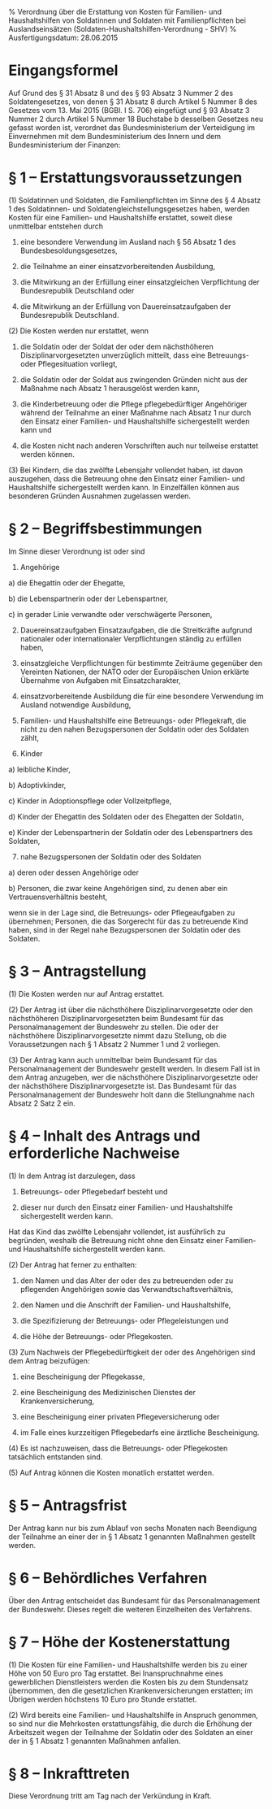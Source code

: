 % Verordnung über die Erstattung von Kosten für Familien- und Haushaltshilfen von Soldatinnen und Soldaten mit Familienpflichten bei Auslandseinsätzen  (Soldaten-Haushaltshilfen-Verordnung - SHV)
% Ausfertigungsdatum: 28.06.2015
 
# Eingangsformel

Auf Grund des § 31 Absatz 8 und des § 93 Absatz 3 Nummer 2 des Soldatengesetzes, von denen § 31 Absatz 8 durch Artikel 5 Nummer 8 des Gesetzes vom 13. Mai 2015 (BGBl. I S. 706) eingefügt und § 93 Absatz 3 Nummer 2 durch Artikel 5 Nummer 18 Buchstabe b desselben Gesetzes neu gefasst worden ist, verordnet das Bundesministerium der Verteidigung im Einvernehmen mit dem Bundesministerium des Innern und dem Bundesministerium der Finanzen:

# § 1 – Erstattungsvoraussetzungen

(1) Soldatinnen und Soldaten, die Familienpflichten im Sinne des § 4 Absatz 1 des Soldatinnen- und Soldatengleichstellungsgesetzes haben, werden Kosten für eine Familien- und Haushaltshilfe erstattet, soweit diese unmittelbar entstehen durch

1. eine besondere Verwendung im Ausland nach § 56 Absatz 1 des Bundesbesoldungsgesetzes,

2. die Teilnahme an einer einsatzvorbereitenden Ausbildung,

3. die Mitwirkung an der Erfüllung einer einsatzgleichen Verpflichtung der Bundesrepublik Deutschland oder

4. die Mitwirkung an der Erfüllung von Dauereinsatzaufgaben der Bundesrepublik Deutschland.

(2) Die Kosten werden nur erstattet, wenn

1. die Soldatin oder der Soldat der oder dem nächsthöheren Disziplinarvorgesetzten unverzüglich mitteilt, dass eine Betreuungs- oder Pflegesituation vorliegt,

2. die Soldatin oder der Soldat aus zwingenden Gründen nicht aus der Maßnahme nach Absatz 1 herausgelöst werden kann,

3. die Kinderbetreuung oder die Pflege pflegebedürftiger Angehöriger während der Teilnahme an einer Maßnahme nach Absatz 1 nur durch den Einsatz einer Familien- und Haushaltshilfe sichergestellt werden kann und

4. die Kosten nicht nach anderen Vorschriften auch nur teilweise erstattet werden können.

(3) Bei Kindern, die das zwölfte Lebensjahr vollendet haben, ist davon auszugehen, dass die Betreuung ohne den Einsatz einer Familien- und Haushaltshilfe sichergestellt werden kann. In Einzelfällen können aus besonderen Gründen Ausnahmen zugelassen werden.

# § 2 – Begriffsbestimmungen

Im Sinne dieser Verordnung ist oder sind

1. Angehörige

a) die Ehegattin oder der Ehegatte,

b) die Lebenspartnerin oder der Lebenspartner,

c) in gerader Linie verwandte oder verschwägerte Personen,

2. Dauereinsatzaufgaben Einsatzaufgaben, die die Streitkräfte aufgrund nationaler oder internationaler Verpflichtungen ständig zu erfüllen haben,

3. einsatzgleiche Verpflichtungen für bestimmte Zeiträume gegenüber den Vereinten Nationen, der NATO oder der Europäischen Union erklärte Übernahme von Aufgaben mit Einsatzcharakter,

4. einsatzvorbereitende Ausbildung die für eine besondere Verwendung im Ausland notwendige Ausbildung,

5. Familien- und Haushaltshilfe eine Betreuungs- oder Pflegekraft, die nicht zu den nahen Bezugspersonen der Soldatin oder des Soldaten zählt,

6. Kinder

a) leibliche Kinder,

b) Adoptivkinder,

c) Kinder in Adoptionspflege oder Vollzeitpflege,

d) Kinder der Ehegattin des Soldaten oder des Ehegatten der Soldatin,

e) Kinder der Lebenspartnerin der Soldatin oder des Lebenspartners des Soldaten,

7. nahe Bezugspersonen der Soldatin oder des Soldaten

a) deren oder dessen Angehörige oder

b) Personen, die zwar keine Angehörigen sind, zu denen aber ein Vertrauensverhältnis besteht,

wenn sie in der Lage sind, die Betreuungs- oder Pflegeaufgaben zu übernehmen; Personen, die das Sorgerecht für das zu betreuende Kind haben, sind in der Regel nahe Bezugspersonen der Soldatin oder des Soldaten.

# § 3 – Antragstellung

(1) Die Kosten werden nur auf Antrag erstattet.

(2) Der Antrag ist über die nächsthöhere Disziplinarvorgesetzte oder den nächsthöheren Disziplinarvorgesetzten beim Bundesamt für das Personalmanagement der Bundeswehr zu stellen. Die oder der nächsthöhere Disziplinarvorgesetzte nimmt dazu Stellung, ob die Voraussetzungen nach § 1 Absatz 2 Nummer 1 und 2 vorliegen.

(3) Der Antrag kann auch unmittelbar beim Bundesamt für das Personalmanagement der Bundeswehr gestellt werden. In diesem Fall ist in dem Antrag anzugeben, wer die nächsthöhere Disziplinarvorgesetzte oder der nächsthöhere Disziplinarvorgesetzte ist. Das Bundesamt für das Personalmanagement der Bundeswehr holt dann die Stellungnahme nach Absatz 2 Satz 2 ein.

# § 4 – Inhalt des Antrags und erforderliche Nachweise

(1) In dem Antrag ist darzulegen, dass

1. Betreuungs- oder Pflegebedarf besteht und

2. dieser nur durch den Einsatz einer Familien- und Haushaltshilfe sichergestellt werden kann.

Hat das Kind das zwölfte Lebensjahr vollendet, ist ausführlich zu begründen, weshalb die Betreuung nicht ohne den Einsatz einer Familien- und Haushaltshilfe sichergestellt werden kann.

(2) Der Antrag hat ferner zu enthalten:

1. den Namen und das Alter der oder des zu betreuenden oder zu pflegenden Angehörigen sowie das Verwandtschaftsverhältnis,

2. den Namen und die Anschrift der Familien- und Haushaltshilfe,

3. die Spezifizierung der Betreuungs- oder Pflegeleistungen und

4. die Höhe der Betreuungs- oder Pflegekosten.

(3) Zum Nachweis der Pflegebedürftigkeit der oder des Angehörigen sind dem Antrag beizufügen:

1. eine Bescheinigung der Pflegekasse,

2. eine Bescheinigung des Medizinischen Dienstes der Krankenversicherung,

3. eine Bescheinigung einer privaten Pflegeversicherung oder

4. im Falle eines kurzzeitigen Pflegebedarfs eine ärztliche Bescheinigung.

(4) Es ist nachzuweisen, dass die Betreuungs- oder Pflegekosten tatsächlich entstanden sind.

(5) Auf Antrag können die Kosten monatlich erstattet werden.

# § 5 – Antragsfrist

Der Antrag kann nur bis zum Ablauf von sechs Monaten nach Beendigung der Teilnahme an einer der in § 1 Absatz 1 genannten Maßnahmen gestellt werden.

# § 6 – Behördliches Verfahren

Über den Antrag entscheidet das Bundesamt für das Personalmanagement der Bundeswehr. Dieses regelt die weiteren Einzelheiten des Verfahrens.

# § 7 – Höhe der Kostenerstattung

(1) Die Kosten für eine Familien- und Haushaltshilfe werden bis zu einer Höhe von 50 Euro pro Tag erstattet. Bei Inanspruchnahme eines gewerblichen Dienstleisters werden die Kosten bis zu dem Stundensatz übernommen, den die gesetzlichen Krankenversicherungen erstatten; im Übrigen werden höchstens 10 Euro pro Stunde erstattet.

(2) Wird bereits eine Familien- und Haushaltshilfe in Anspruch genommen, so sind nur die Mehrkosten erstattungsfähig, die durch die Erhöhung der Arbeitszeit wegen der Teilnahme der Soldatin oder des Soldaten an einer der in § 1 Absatz 1 genannten Maßnahmen anfallen.

# § 8 – Inkrafttreten

Diese Verordnung tritt am Tag nach der Verkündung in Kraft.
